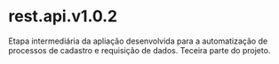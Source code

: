 # rest.api.v1.0.2
Etapa intermediária da apliação desenvolvida para a automatização de processos de cadastro e requisição de dados. Teceira parte do projeto.
